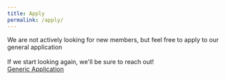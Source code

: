 ```yaml
---
title: Apply
permalink: /apply/
---
```


<section class="description">
    We are not actively looking for new members, but feel free to apply to our general application
    <br><br>
    If we start looking again, we'll be sure to reach out!
</section>  

<div class="container">
    <a class="button" href="https://docs.google.com/forms/d/e/1FAIpQLScqsVsjEIiZOfLDAyuRYIW47cvETl_niyD0pGdA2jDiFVK8-A/viewform" aria-label="Apply to a Generic Applicant"><span>Generic Application</span></a>
    <!-- <a class="button" href="https://docs.google.com/forms/d/e/1FAIpQLSci24sFmb0s6HOV583R1Oavf9z7Cdb-nybSWHSwDKJdXEyR-w/viewform?usp=sharing" aria-label="Apply for Narrative Designer"><span>Narrative Designer</span></a>
    <a class="button" href="https://docs.google.com/forms/d/e/1FAIpQLSfmOOYrUZ4AORpnM5KAWf80CI9zGV63tuJ27Avkc_UKbmLFtw/viewform?usp=share_link" aria-label="Apply for 3D Artist"><span>3D Artist</span></a>
    <a class="button" href="https://docs.google.com/forms/d/e/1FAIpQLSdqmEawHO1wWvTLf-hOzMw08nwZvr3me4UqyEMl9TstgrxU5w/viewform?usp=sf_link" aria-label="Apply for VFX Artist"><span>VFX Artist</span></a>
    <a class="button" href="https://docs.google.com/forms/d/e/1FAIpQLSfOfMA5UXRuqlaBO5ZNV3DSOz_dzqfoPtlxi9l0B3dceS9llw/viewform?usp=share_link" aria-label="Apply for Animator"><span>Animator</span></a>
    <a class="button" href="https://docs.google.com/forms/d/e/1FAIpQLSc0PAXitR4aA-ZWyeiahRA8t3FKz7PdMz_PW61C9FUEg1E-Bg/viewform?usp=share_link" aria-label="Apply for UI Programmer"><span>UI Programmer</span></a>
    <a class="button" href="https://docs.google.com/forms/d/e/1FAIpQLSd12SJ1owOW1eEPPAqLqnLSc7dAXkQsyeztK_btaS6Zh3ay2w/viewform?usp=share_link" aria-label="Apply for Game Audio Specialist"><span>Game Audio Specialist</span></a> -->
</div>